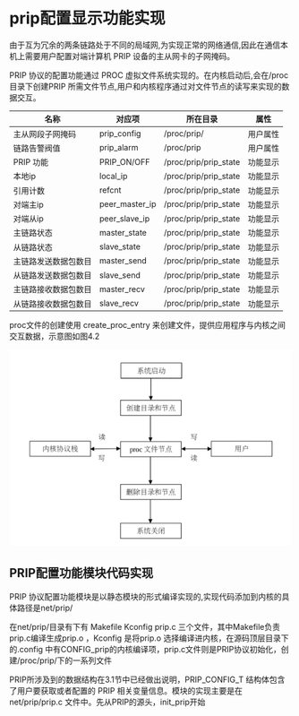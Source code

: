 # prip配置显示功能实现



由于互为冗余的两条链路处于不同的局域网,为实现正常的网络通信,因此在通信本机上需要用户配置对端计算机 PRIP 设备的主从网卡的子网掩码。

PRIP 协议的配置功能通过 PROC 虚拟文件系统实现的。在内核启动后,会在/proc 目录下创建PRIP 所需文件节点,用户和内核程序通过对文件节点的读写来实现的数据交互。

| 名称                 | 对应项         | 所在目录              | 属性     |
| -------------------- | -------------- | --------------------- | -------- |
| 主从网段子网掩码     | prip_config    | /proc/prip/           | 用户属性 |
| 链路告警阀值         | prip_alarm     | /proc/prip            | 用户属性 |
| PRIP 功能            | PRIP_ON/OFF    | /proc/prip/prip_state | 功能显示 |
| 本地ip               | local_ip       | /proc/prip/prip_state | 功能显示 |
| 引用计数             | refcnt         | /proc/prip/prip_state | 功能显示 |
| 对端主ip             | peer_master_ip | /proc/prip/prip_state | 功能显示 |
| 对端从ip             | peer_slave_ip  | /proc/prip/prip_state | 功能显示 |
| 主链路状态           | master_state   | /proc/prip/prip_state | 功能显示 |
| 从链路状态           | slave_state    | /proc/prip/prip_state | 功能显示 |
| 主链路发送数据包数目 | master_send    | /proc/prip/prip_state | 功能显示 |
| 从链路发送数据包数目 | slave_send     | /proc/prip/prip_state | 功能显示 |
| 主链路接收数据包数目 | master_recv    | /proc/prip/prip_state | 功能显示 |
| 从链路接收数据包数目 | slave_recv     | /proc/prip/prip_state | 功能显示 |



proc文件的创建使用 create_proc_entry 来创建文件，提供应用程序与内核之间交互数据，示意图如图4.2

![](../image/prip配置显示功能实现/1.png)

## PRIP配置功能模块代码实现

PRIP 协议配置功能模块是以静态模块的形式编译实现的,实现代码添加到内核的具体路径是net/prip/

在net/prip/目录有下有 Makefile Kconfig prip.c 三个文件，其中Makefile负责prip.c编译生成prip.o ，Kconfig 是将prip.o 选择编译进内核，在源码顶层目录下的.config 中有CONFIG_prip的内核编译项，prip.c文件则是PRIP协议初始化，创建/proc/prip/下的一系列文件

PRIP所涉及到的数据结构在3.1节中已经做出说明，PRIP_CONFIG_T 结构体包含了用户要获取或者配置的 PRIP 相关变量信息。模块的实现主要是在net/prip/prip.c 文件中。先从PRIP的源头，init_prip开始



